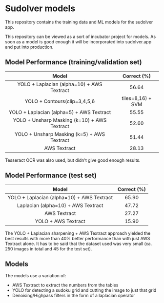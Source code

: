 # Sudolver models
This repository contains the training data and ML models for the sudolver app.

This repository can be viewed as a sort of incubator project for models. As soon as a model is good enough it will be incorporated into sudolver.app and put into production.

## Model Performance (training/validation set)

| Model | Correct (%)  |
| :---:   | :-: |
| YOLO + Laplacian (alpha=10) + AWS Textract | 56.64 |
| YOLO + Contours(clip=3,4,5,6|tiles=8,16) + SVM | 56.56 |
| YOLO + Laplacian (alpha=5) + AWS Textract | 55.55 |
| YOLO + Unsharp Masking (k=10) + AWS Textract | 52.60 |
| YOLO + Unsharp Masking (k=5) + AWS Textract | 51.44 |
| AWS Textract | 28.13 |

Tesseract OCR was also used, but didn't give good enough results.

## Model Performance (test set)

| Model | Correct (%)  |
| :---:   | :-: |
| YOLO + Laplacian (alpha=10) + AWS Textract | 65.90 |
| Laplacian (alpha=10) + AWS Textract | 47.72 |
| AWS Textract | 27.27 |
| YOLO + AWS Textract | 15.90 |

The YOLO + Laplacian sharpening + AWS Textract approach yielded the best results with more than 40% better performance than with just AWS Textract alone.
It has to be said that the dataset used was very small (ca. 250 images in total and 45 for the test set).

## Models

The models use a variation of:

* AWS Textract to extract the numbers from the tables
* YOLO for detecting a sudoku grid and cutting the image to just that grid
* Denoising/Highpass filters in the form of a laplacian operator